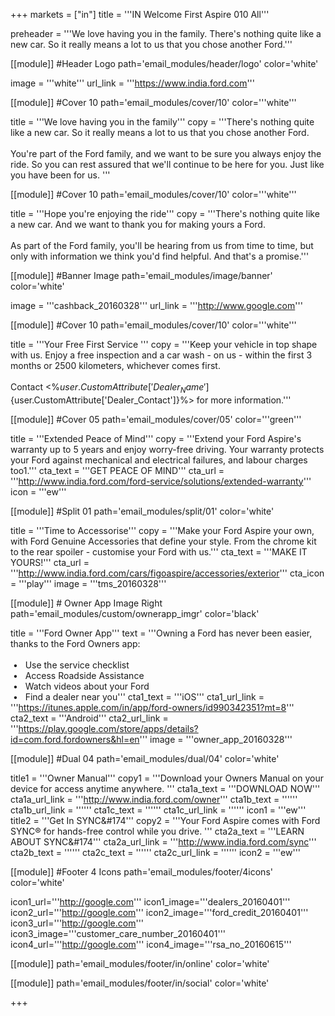 +++
markets = ["in"]
title = '''IN Welcome First Aspire 010 All'''


preheader = '''We love having you in the family. There's nothing quite like a new car. So it really means a lot to us that you chose another Ford.'''

[[module]] #Header Logo
path='email_modules/header/logo'
color='white'

  image = '''white'''
  url_link = '''https://www.india.ford.com'''

[[module]] #Cover 10
path='email_modules/cover/10'
color='''white'''
 
  title = '''We love having you in the family'''
  copy = '''There's nothing quite like a new car. So it really means a lot to us that you chose another Ford. <br><br>You're part of the Ford family, and we want to be sure you always enjoy the ride. So you can rest assured that we'll continue to be here for you. Just like you have been for us. '''

[[module]] #Cover 10
path='email_modules/cover/10'
color='''white'''
 
  title = '''Hope you're enjoying the ride'''
  copy = '''There's nothing quite like a new car. And we want to thank you for making yours a Ford. <br><br>As part of the Ford family, you'll be hearing from us from time to time, but only with information we think you'd find helpful. And that's a promise.'''

[[module]] #Banner Image
path='email_modules/image/banner'
color='white'

  image = '''cashback_20160328'''
  url_link = '''http://www.google.com'''

[[module]] #Cover 10
path='email_modules/cover/10'
color='''white'''
 
  title = '''Your Free First Service '''
  copy = '''Keep your vehicle in top shape with us. Enjoy a free inspection and a car wash - on us - within the first 3 months or 2500 kilometers, whichever comes first. <br><br>Contact <%${user.CustomAttribute['Dealer_Name']}%> on <%${user.CustomAttribute['Dealer_Contact']}%> for more information.'''

[[module]] #Cover 05
path='email_modules/cover/05'
color='''green'''

  title = '''Extended Peace of Mind'''
  copy = '''Extend your Ford Aspire's warranty up to 5 years and enjoy worry-free driving. Your warranty protects your Ford against mechanical and electrical failures, and labour charges too1.'''
  cta_text = '''GET PEACE OF MIND'''
  cta_url = '''http://www.india.ford.com/ford-service/solutions/extended-warranty'''
  icon = '''ew'''

[[module]] #Split 01
path='email_modules/split/01'
color='white'

  title = '''Time to Accessorise'''
  copy = '''Make your Ford Aspire your own, with Ford Genuine Accessories that define your style. From the chrome kit to the rear spoiler - customise your Ford with us.'''
  cta_text = '''MAKE IT YOURS!'''
  cta_url = '''http://www.india.ford.com/cars/figoaspire/accessories/exterior'''
  cta_icon = '''play'''
  image = '''tms_20160328'''
    
[[module]] # Owner App Image Right
path='email_modules/custom/ownerapp_imgr'
color='black'

  title = '''Ford Owner App'''
  text = '''Owning a Ford has never been easier, thanks to the Ford Owners app&#58;<br/><br/>&nbsp;&#8226;&nbsp;&nbsp;&nbsp;Use the service checklist<br/>&nbsp;&#8226;&nbsp;&nbsp;&nbsp;Access Roadside Assistance<br/>&nbsp;&#8226;&nbsp;&nbsp;&nbsp;Watch videos about your Ford<br/>&nbsp;&#8226;&nbsp;&nbsp;&nbsp;Find a dealer near you'''
  cta1_text = '''iOS'''
  cta1_url_link = '''https://itunes.apple.com/in/app/ford-owners/id990342351?mt=8'''
  cta2_text = '''Android'''
  cta2_url_link = '''https://play.google.com/store/apps/details?id=com.ford.fordowners&hl=en'''
  image = '''owner_app_20160328'''

[[module]] #Dual 04
path='email_modules/dual/04'
color='white'

  title1 = '''Owner Manual'''
  copy1 = '''Download your Owners Manual on your device for access anytime anywhere. '''
  cta1a_text = '''DOWNLOAD NOW'''
  cta1a_url_link = '''http://www.india.ford.com/owner'''
  cta1b_text = ''''''
  cta1b_url_link = ''''''
  cta1c_text = ''''''
  cta1c_url_link = ''''''
  icon1 = '''ew'''
  title2 = '''Get In SYNC&#174'''
  copy2 = '''Your Ford Aspire comes with Ford SYNC® for hands-free control while you drive. '''
  cta2a_text = '''LEARN ABOUT SYNC&#174'''
  cta2a_url_link = '''http://www.india.ford.com/sync'''
  cta2b_text = ''''''
  cta2c_text = ''''''
  cta2c_url_link = ''''''
  icon2 = '''ew'''

[[module]] #Footer 4 Icons
path='email_modules/footer/4icons'
color='white'

  icon1_url='''http://google.com'''
  icon1_image='''dealers_20160401'''
  icon2_url='''http://google.com'''
  icon2_image='''ford_credit_20160401'''
  icon3_url='''http://google.com'''
  icon3_image='''customer_care_number_20160401'''
  icon4_url='''http://google.com'''
  icon4_image='''rsa_no_20160615'''
    
[[module]]
path='email_modules/footer/in/online'
color='white'

[[module]]
path='email_modules/footer/in/social'
color='white'


+++